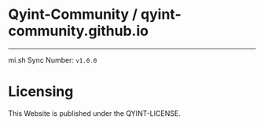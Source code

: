 # Qyint-Community / qyint-community.github.io
- - -

mi.sh Sync Number: `v1.0.0`

# Licensing
This Website is published under the QYINT-LICENSE.
